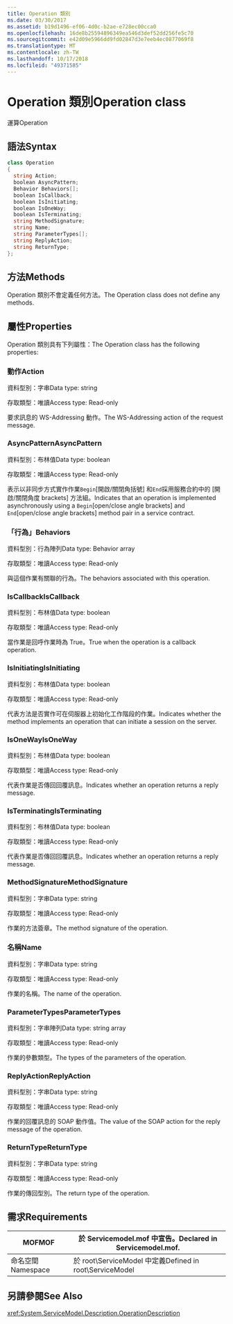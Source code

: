 ```yaml
---
title: Operation 類別
ms.date: 03/30/2017
ms.assetid: b19d1496-ef06-4d0c-b2ae-e728ec00cca0
ms.openlocfilehash: 16de8b25594896349ea546d3def52dd256fe5c70
ms.sourcegitcommit: e42d09e5966dd9fd02847d3e7eeb4ec0877069f8
ms.translationtype: MT
ms.contentlocale: zh-TW
ms.lasthandoff: 10/17/2018
ms.locfileid: "49371585"
---
```

# <a name="operation-class"></a><span data-ttu-id="8c184-102">Operation 類別</span><span class="sxs-lookup"><span data-stu-id="8c184-102">Operation class</span></span>
<span data-ttu-id="8c184-103">運算</span><span class="sxs-lookup"><span data-stu-id="8c184-103">Operation</span></span>  
  
## <a name="syntax"></a><span data-ttu-id="8c184-104">語法</span><span class="sxs-lookup"><span data-stu-id="8c184-104">Syntax</span></span>  
  
```csharp
class Operation  
{  
  string Action;  
  boolean AsyncPattern;  
  Behavior Behaviors[];  
  boolean IsCallback;  
  boolean IsInitiating;  
  boolean IsOneWay;  
  boolean IsTerminating;  
  string MethodSignature;  
  string Name;  
  string ParameterTypes[];  
  string ReplyAction;  
  string ReturnType;  
};  
```  
  
## <a name="methods"></a><span data-ttu-id="8c184-105">方法</span><span class="sxs-lookup"><span data-stu-id="8c184-105">Methods</span></span>  
 <span data-ttu-id="8c184-106">Operation 類別不會定義任何方法。</span><span class="sxs-lookup"><span data-stu-id="8c184-106">The Operation class does not define any methods.</span></span>  
  
## <a name="properties"></a><span data-ttu-id="8c184-107">屬性</span><span class="sxs-lookup"><span data-stu-id="8c184-107">Properties</span></span>  
 <span data-ttu-id="8c184-108">Operation 類別具有下列屬性：</span><span class="sxs-lookup"><span data-stu-id="8c184-108">The Operation class has the following properties:</span></span>  
  
### <a name="action"></a><span data-ttu-id="8c184-109">動作</span><span class="sxs-lookup"><span data-stu-id="8c184-109">Action</span></span>  
 <span data-ttu-id="8c184-110">資料型別：字串</span><span class="sxs-lookup"><span data-stu-id="8c184-110">Data type: string</span></span>  
  
 <span data-ttu-id="8c184-111">存取類型：唯讀</span><span class="sxs-lookup"><span data-stu-id="8c184-111">Access type: Read-only</span></span>  
  
 <span data-ttu-id="8c184-112">要求訊息的 WS-Addressing 動作。</span><span class="sxs-lookup"><span data-stu-id="8c184-112">The WS-Addressing action of the request message.</span></span>  
  
### <a name="asyncpattern"></a><span data-ttu-id="8c184-113">AsyncPattern</span><span class="sxs-lookup"><span data-stu-id="8c184-113">AsyncPattern</span></span>  
 <span data-ttu-id="8c184-114">資料型別：布林值</span><span class="sxs-lookup"><span data-stu-id="8c184-114">Data type: boolean</span></span>  
  
 <span data-ttu-id="8c184-115">存取類型：唯讀</span><span class="sxs-lookup"><span data-stu-id="8c184-115">Access type: Read-only</span></span>  
  
 <span data-ttu-id="8c184-116">表示以非同步方式實作作業`Begin`[開啟/關閉角括號] 和`End`採用服務合約中的 [開啟/關閉角度 brackets] 方法組。</span><span class="sxs-lookup"><span data-stu-id="8c184-116">Indicates that an operation is implemented asynchronously using a `Begin`[open/close angle brackets] and `End`[open/close angle brackets] method pair in a service contract.</span></span>  
  
### <a name="behaviors"></a><span data-ttu-id="8c184-117">「行為」</span><span class="sxs-lookup"><span data-stu-id="8c184-117">Behaviors</span></span>  
 <span data-ttu-id="8c184-118">資料型別：行為陣列</span><span class="sxs-lookup"><span data-stu-id="8c184-118">Data type: Behavior array</span></span>  
  
 <span data-ttu-id="8c184-119">存取類型：唯讀</span><span class="sxs-lookup"><span data-stu-id="8c184-119">Access type: Read-only</span></span>  
  
 <span data-ttu-id="8c184-120">與這個作業有關聯的行為。</span><span class="sxs-lookup"><span data-stu-id="8c184-120">The behaviors associated with this operation.</span></span>  
  
### <a name="iscallback"></a><span data-ttu-id="8c184-121">IsCallback</span><span class="sxs-lookup"><span data-stu-id="8c184-121">IsCallback</span></span>  
 <span data-ttu-id="8c184-122">資料型別：布林值</span><span class="sxs-lookup"><span data-stu-id="8c184-122">Data type: boolean</span></span>  
  
 <span data-ttu-id="8c184-123">存取類型：唯讀</span><span class="sxs-lookup"><span data-stu-id="8c184-123">Access type: Read-only</span></span>  
  
 <span data-ttu-id="8c184-124">當作業是回呼作業時為 True。</span><span class="sxs-lookup"><span data-stu-id="8c184-124">True when the operation is a callback operation.</span></span>  
  
### <a name="isinitiating"></a><span data-ttu-id="8c184-125">IsInitiating</span><span class="sxs-lookup"><span data-stu-id="8c184-125">IsInitiating</span></span>  
 <span data-ttu-id="8c184-126">資料型別：布林值</span><span class="sxs-lookup"><span data-stu-id="8c184-126">Data type: boolean</span></span>  
  
 <span data-ttu-id="8c184-127">存取類型：唯讀</span><span class="sxs-lookup"><span data-stu-id="8c184-127">Access type: Read-only</span></span>  
  
 <span data-ttu-id="8c184-128">代表方法是否實作可在伺服器上初始化工作階段的作業。</span><span class="sxs-lookup"><span data-stu-id="8c184-128">Indicates whether the method implements an operation that can initiate a session on the server.</span></span>  
  
### <a name="isoneway"></a><span data-ttu-id="8c184-129">IsOneWay</span><span class="sxs-lookup"><span data-stu-id="8c184-129">IsOneWay</span></span>  
 <span data-ttu-id="8c184-130">資料型別：布林值</span><span class="sxs-lookup"><span data-stu-id="8c184-130">Data type: boolean</span></span>  
  
 <span data-ttu-id="8c184-131">存取類型：唯讀</span><span class="sxs-lookup"><span data-stu-id="8c184-131">Access type: Read-only</span></span>  
  
 <span data-ttu-id="8c184-132">代表作業是否傳回回覆訊息。</span><span class="sxs-lookup"><span data-stu-id="8c184-132">Indicates whether an operation returns a reply message.</span></span>  
  
### <a name="isterminating"></a><span data-ttu-id="8c184-133">IsTerminating</span><span class="sxs-lookup"><span data-stu-id="8c184-133">IsTerminating</span></span>  
 <span data-ttu-id="8c184-134">資料型別：布林值</span><span class="sxs-lookup"><span data-stu-id="8c184-134">Data type: boolean</span></span>  
  
 <span data-ttu-id="8c184-135">存取類型：唯讀</span><span class="sxs-lookup"><span data-stu-id="8c184-135">Access type: Read-only</span></span>  
  
 <span data-ttu-id="8c184-136">代表作業是否傳回回覆訊息。</span><span class="sxs-lookup"><span data-stu-id="8c184-136">Indicates whether an operation returns a reply message.</span></span>  
  
### <a name="methodsignature"></a><span data-ttu-id="8c184-137">MethodSignature</span><span class="sxs-lookup"><span data-stu-id="8c184-137">MethodSignature</span></span>  
 <span data-ttu-id="8c184-138">資料型別：字串</span><span class="sxs-lookup"><span data-stu-id="8c184-138">Data type: string</span></span>  
  
 <span data-ttu-id="8c184-139">存取類型：唯讀</span><span class="sxs-lookup"><span data-stu-id="8c184-139">Access type: Read-only</span></span>  
  
 <span data-ttu-id="8c184-140">作業的方法簽章。</span><span class="sxs-lookup"><span data-stu-id="8c184-140">The method signature of the operation.</span></span>  
  
### <a name="name"></a><span data-ttu-id="8c184-141">名稱</span><span class="sxs-lookup"><span data-stu-id="8c184-141">Name</span></span>  
 <span data-ttu-id="8c184-142">資料型別：字串</span><span class="sxs-lookup"><span data-stu-id="8c184-142">Data type: string</span></span>  
  
 <span data-ttu-id="8c184-143">存取類型：唯讀</span><span class="sxs-lookup"><span data-stu-id="8c184-143">Access type: Read-only</span></span>  
  
 <span data-ttu-id="8c184-144">作業的名稱。</span><span class="sxs-lookup"><span data-stu-id="8c184-144">The name of the operation.</span></span>  
  
### <a name="parametertypes"></a><span data-ttu-id="8c184-145">ParameterTypes</span><span class="sxs-lookup"><span data-stu-id="8c184-145">ParameterTypes</span></span>  
 <span data-ttu-id="8c184-146">資料型別：字串陣列</span><span class="sxs-lookup"><span data-stu-id="8c184-146">Data type: string array</span></span>  
  
 <span data-ttu-id="8c184-147">存取類型：唯讀</span><span class="sxs-lookup"><span data-stu-id="8c184-147">Access type: Read-only</span></span>  
  
 <span data-ttu-id="8c184-148">作業的參數類型。</span><span class="sxs-lookup"><span data-stu-id="8c184-148">The types of the parameters of the operation.</span></span>  
  
### <a name="replyaction"></a><span data-ttu-id="8c184-149">ReplyAction</span><span class="sxs-lookup"><span data-stu-id="8c184-149">ReplyAction</span></span>  
 <span data-ttu-id="8c184-150">資料型別：字串</span><span class="sxs-lookup"><span data-stu-id="8c184-150">Data type: string</span></span>  
  
 <span data-ttu-id="8c184-151">存取類型：唯讀</span><span class="sxs-lookup"><span data-stu-id="8c184-151">Access type: Read-only</span></span>  
  
 <span data-ttu-id="8c184-152">作業的回覆訊息的 SOAP 動作值。</span><span class="sxs-lookup"><span data-stu-id="8c184-152">The value of the SOAP action for the reply message of the operation.</span></span>  
  
### <a name="returntype"></a><span data-ttu-id="8c184-153">ReturnType</span><span class="sxs-lookup"><span data-stu-id="8c184-153">ReturnType</span></span>  
 <span data-ttu-id="8c184-154">資料型別：字串</span><span class="sxs-lookup"><span data-stu-id="8c184-154">Data type: string</span></span>  
  
 <span data-ttu-id="8c184-155">存取類型：唯讀</span><span class="sxs-lookup"><span data-stu-id="8c184-155">Access type: Read-only</span></span>  
  
 <span data-ttu-id="8c184-156">作業的傳回型別。</span><span class="sxs-lookup"><span data-stu-id="8c184-156">The return type of the operation.</span></span>  
  
## <a name="requirements"></a><span data-ttu-id="8c184-157">需求</span><span class="sxs-lookup"><span data-stu-id="8c184-157">Requirements</span></span>  
  
|<span data-ttu-id="8c184-158">MOF</span><span class="sxs-lookup"><span data-stu-id="8c184-158">MOF</span></span>|<span data-ttu-id="8c184-159">於 Servicemodel.mof 中宣告。</span><span class="sxs-lookup"><span data-stu-id="8c184-159">Declared in Servicemodel.mof.</span></span>|  
|---------|-----------------------------------|  
|<span data-ttu-id="8c184-160">命名空間</span><span class="sxs-lookup"><span data-stu-id="8c184-160">Namespace</span></span>|<span data-ttu-id="8c184-161">於 root\ServiceModel 中定義</span><span class="sxs-lookup"><span data-stu-id="8c184-161">Defined in root\ServiceModel</span></span>|  
  
## <a name="see-also"></a><span data-ttu-id="8c184-162">另請參閱</span><span class="sxs-lookup"><span data-stu-id="8c184-162">See Also</span></span>  
 <xref:System.ServiceModel.Description.OperationDescription>
